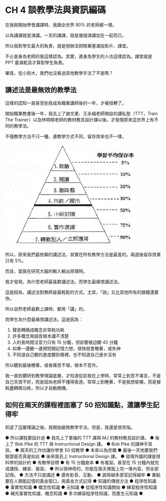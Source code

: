 # CH 4 談教學法與資訊編碼

在我剛開始學會講課時，我跟全世界 90% 的老師都一樣。

以為講課就是演講。一天的講課，就是幾個演講加在一起而已。

所以我對學生最大的負責，就是想辦法把精華塞滿投影片、課堂。

不止是身為老師的我這樣認為。其實，連身為學生的人也這樣認為。課堂就是 PPT 塞滿乾貨才算對學生負責。

畢竟，從小到大，我們也沒看過其他教學手法了不是嗎？

## 講述法是最無效的教學法

這樣的認知一直甚至到我成為職業講師後的一年，才被扭轉了。

開始職業教書後一年，我去上了謝文憲、王永福老師開設的講私塾（TTT，Train The Trainer）以及林明樟老師的教材教具設計課以後。才發現原來這世界上有不同的教學法。

不僅教學方法不只一種，連教學方式不同，留存效率也不一樣。

![图片](images/fUGOjwCOQLKdtv8B.png)

所以，原來我們最依賴的講述法，其實在所有教學方法是最差的。兩週後留存效果只有 5%。

而且，當我在研究大腦的輸入輸出原理時。

我才發現，為什麼老師最喜歡講述法。而學生最痛恨講述法。

這是因為，講述法對教師是最輕鬆的方式。尤其，「說」又比其他所有的媒體還要快。

所以自然老師喜歡上課時，都用「講」的。

而學生為什麼最痛恨講述法，這是因為：

1. 聲音轉碼成概念非常耗功耗
2. 許多概念用語音根本講不清楚
3. 人的長時間注意力只有 15 分鐘，但卻要被迫聽 45 分鐘
4. 如果一邊聽一邊用短期記憶力想，很快就會睡著，或失神
5. 不知道自己聽的進度聽到哪裡，也不知道自己進步沒有

所以聽到最後睡著，或者痛苦不堪，根本不意外。

我一直到鑽研到教學理論底層，才知道從前我在上學時，常常上到苦不堪言，不是自己天資不好，而是因為老師不懂得表達。常常上到睡著，不是我想偷懶，而是被耗盡轉碼功耗，所以才自動關機。

## 如何在兩天的課程裡面塞了 50 招知識點，還讓學生記得牢

知道了這層理論之後。我開始變換教學手法。但是，我還是很苦惱。



●	所以課程要設計過
●	我先上了憲福的 TTT 課與 MJ 的教材教具設計課。
●	後上了 Bob Pike 的 TTT 與 Instructional Design 課。
●	Bob Pike 的課神乎其技。
●	兩天的工作坊讓你學會 50 招教學
●	本來以為虎爛
●	最後一天他要我們驗證是否真是如此
●	後來我去上 Instructional Design 課。
●	發現外國的課是很科學的設計的
●	有教學目標
●	有 15 分鐘劇本
●	有複習。甚至在 15 分鐘內就完成講授、練習、複習。
●	所以很神奇的，你能在兩天裡面上完一堆內容，但全部記得。
●	方法不只是講述
●	還有影音、互動、
●	調用越多感官記得越牢
●	重點要在人類能記憶的黃金窗口，用黃金方式記得
●	知識的傳授方法
●	程序性知識
●	事實性知識
●	概念性知識
●	元知識
●	從程序性知識開始
●	練習程序性知識
●	補充事實性知識、概念知識
●	多次練習程序性知識，而產生元知識
●
